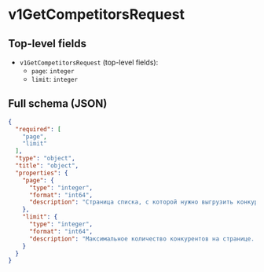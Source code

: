 # v1GetCompetitorsRequest

## Top-level fields
- `v1GetCompetitorsRequest` (top-level fields):
  - `page`: `integer`
  - `limit`: `integer`

## Full schema (JSON)
```json
{
  "required": [
    "page",
    "limit"
  ],
  "type": "object",
  "title": "object",
  "properties": {
    "page": {
      "type": "integer",
      "format": "int64",
      "description": "Страница списка, с которой нужно выгрузить конкурентов. Минимальное значение — `1`."
    },
    "limit": {
      "type": "integer",
      "format": "int64",
      "description": "Максимальное количество конкурентов на странице. Допустимы значения от `1` до `50`."
    }
  }
}
```
